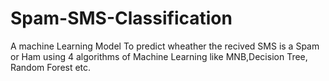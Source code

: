 # Spam-SMS-Classification
A machine Learning Model To predict wheather the recived SMS is a Spam or Ham using 4 algorithms of Machine Learning like MNB,Decision Tree, Random Forest etc.
